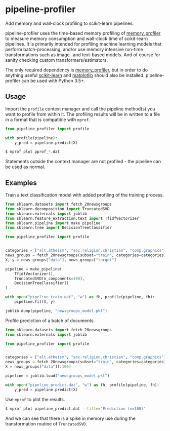 # pipeline-profiler

Add memory and wall-clock profiling to scikit-learn pipelines.

pipeline-profiler uses the time-based memory profiling of
[memory_profiler](https://pypi.org/project/memory-profiler/) to measure memory
consumption and wall-clock time of scikit-learn pipelines. It is primarily
intended for profiling machine learning models that perform batch-processing,
and/or use memory intensive run-time transformations such as image- and
text-based models. And of course for sanity checking custom
transformers/estimators.

The only required dependency is
[memory_profiler](https://pypi.org/project/memory-profiler/), but in order to do
anything useful [scikit-learn](https://scikit-learn.org/stable/index.html) and
[matplotlib](https://matplotlib.org/) should also be installed.
pipeline-profiler can be used with Python 3.5+.


## Usage

Import the `profile` context manager and call the pipeline method(s) you want to
profile from within it. The profiling results will be in written to a file in a
format that is compatible with `mprof`.

```python
from pipeline_profiler import profile

with profile(pipeline):
    y_pred = pipeline.predict(X)
```

```bash
$ mprof plot pprof_*.dat
```

Statements outside the context manager are not profiled - the pipeline can be
used as normal.


## Examples


Train a text classification model with added profiling of the training process.

```python
from sklearn.datasets import fetch_20newsgroups
from sklearn.decomposition import TruncatedSVD
from sklearn.externals import joblib
from sklearn.feature_extraction.text import TfidfVectorizer
from sklearn.pipeline import make_pipeline
from sklearn.tree import DecisionTreeClassifier

from pipeline_profiler import profile


categories = ["alt.atheism", "soc.religion.christian", "comp.graphics"]
news_groups = fetch_20newsgroups(subset="train", categories=categories)
X, y = news_groups["data"], news_groups["target"]

pipeline = make_pipeline(
    TfidfVectorizer(),
    TruncatedSVD(n_components=100),
    DecisionTreeClassifier()
)

with open("pipeline_train.dat", "w") as fh, profile(pipeline, fh):
    pipeline.fit(X, y)

joblib.dump(pipeline, "newsgroups_model.pkl")
```

Profile prediction of a batch of documents.

```python
from sklearn.datasets import fetch_20newsgroups
from sklearn.externals import joblib

from pipeline_profiler import profile


categories = ["alt.atheism", "soc.religion.christian", "comp.graphics"]
news_groups = fetch_20newsgroups(subset="train", categories=categories)
X = news_groups["data"][:100]

pipeline = joblib.load("newsgroups_model.pkl")

with open("pipeline_predict.dat", "w") as fh, profile(pipeline, fh):
    y_pred = pipeline.predict(X)
```

Use `mprof` to plot the results.

```bash
$ mprof plot pipeline_predict.dat --title="Prediction (n=100)"
```

And we can see that there is a spike in memory use during the transformation
routine of `TruncatedSVD`.
